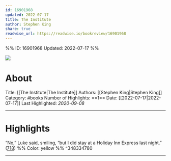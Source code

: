 ```yaml
---
id: 16901968
updated: 2022-07-17
title: The Institute
author: Stephen King
share: true
readwise_url: https://readwise.io/bookreview/16901968
---
```


%%
ID: 16901968
Updated: 2022-07-17
%%

![]( https://images-na.ssl-images-amazon.com/images/I/41SaVF6R41L._SL500_.jpg)

# About
Title: [[The Institute|The Institute]]
Authors: [[Stephen King|Stephen King]]
Category: #books
Number of Highlights: ==1==
Date: [[2022-07-17|2022-07-17]]
Last Highlighted: *2020-09-08*

---

# Highlights

“No,” Luke said, smiling, “but I did stay at a Holiday Inn Express last night.” ([718](https://readwise.io/to_kindle?action=open&asin=B07N943MFX&location=718)) %% Color: yellow %% ^348334780

---